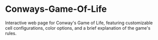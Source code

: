 # Conways-Game-Of-Life
Interactive web page for Conway's Game of Life, featuring customizable cell configurations, color options, and a brief explanation of the game's rules. 
